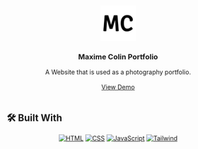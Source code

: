 <!-- PROJECT LOGO -->
<br />
<div align="center">

  <a href="https://github.com/PHBasin/mc-portfolio">
    <img src="img/logo.png" alt="logo" width="80" height="80">
  </a>
  <h3 align="center">Maxime Colin Portfolio</h3>
  <p align="center">
    A Website that is used as a photography portfolio.
    <br />
    <br />
    <a href="#">View Demo</a>
    <br />
    <br />
  </p>

</div>

<!-- ABOUT THE PROJECT -->
## 🛠️ Built With <a name="built-with"></a>

<div align="center">

  [![HTML][html-badge]][html-url]
  [![CSS][css-badge]][css-url]
  [![JavaScript][js-badge]][js-url]
  [![Tailwind][tailwind-badge]][tailwind-url]

</div>


[tailwind-badge]: https://img.shields.io/badge/Tailwind_CSS-62BAF3?style=for-the-badge&logo=tailwind-css&logoColor=white
[tailwind-url]: https://tailwindcss.com
[html-badge]: https://img.shields.io/badge/HTML-239120?style=for-the-badge&logo=html5&logoColor=white
[html-url]: https://developer.mozilla.org/en-US/docs/Web/HTML
[css-badge]: https://img.shields.io/badge/CSS-239120?&style=for-the-badge&logo=css3&logoColor=white
[css-url]: https://developer.mozilla.org/en-US/docs/Web/CSS
[js-badge]: https://img.shields.io/badge/JavaScript-F7DF1E?style=for-the-badge&logo=javascript&logoColor=black
[js-url]: https://developer.mozilla.org/en-US/docs/Web/JavaScript
